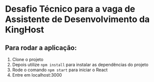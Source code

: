 # Desafio Técnico para a vaga de Assistente de Desenvolvimento da KingHost

## Para rodar a aplicação:
1. Clone o projeto
2. Depois utilize ```npm install``` para instalar as dependências do projeto
3. Rode o comando ```npm start``` para iniciar o React
4. Entre em localhost:3000
